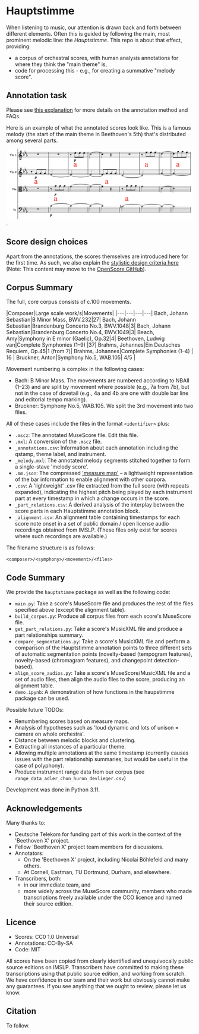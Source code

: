 # Hauptstimme

When listening to music, our attention is drawn back and forth between different elements.
Often this is guided by following the main, most prominent melodic line: the _Hauptstimme_.
This repo is about that effect, providing:
- a corpus of orchestral scores, with human analysis annotations for where they think the "main theme" is,
- code for processing this - e.g., for creating a summative "melody score".


## Annotation task

Please see [this explanation](./annotation.md)
for more details on the annotation method and FAQs.

Here is an example of what the annotated scores look like.
This is a famous melody (the start of the main theme in Beethoven's 5th)
that's distributed among several parts.

![Annotated score extract](extract_example.png).


## Score design choices

Apart from the annotations, the scores themselves are introduced here for the first time.
As such, we also explain the [stylistic design criteria here](./score_design.md)
(Note: This content may move to the [OpenScore GitHub](https://github.com/openscore)).


## Corpus Summary

The full, core corpus consists of c.100 movements.

|Composer|Large scale work/s|Movements|
|---|---|---|---|
Bach, Johann Sebastian|B Minor Mass, BWV.232|27|
Bach, Johann Sebastian|Brandenburg Concerto No.3, BWV.1048|3|
Bach, Johann Sebastian|Brandenburg Concerto No.4, BWV.1049|3|
Beach, Amy|Symphony in E minor (Gaelic), Op.32|4|
Beethoven, Ludwig van|Complete Symphonies (1–9) |37|
Brahms, Johannes|Ein Deutsches Requiem, Op.45|1 (from 7)|
Brahms, Johannes|Complete Symphonies (1–4) | 16 |
Bruckner, Anton|Symphony No.5, WAB.105| 4/5 |

Movement numbering is complex in the following cases:
- Bach: B Minor Mass. The movements are numbered according to NBAII (1–23) and are split by movement where possible (e.g., 7a from 7b), but not in the case of dovetail (e.g., 4a and 4b are one with double bar line and editorial tempo marking).
- Bruckner: Symphony No.5, WAB.105. We split the 3rd movement into two files.

All of these cases include the files in the format `<identifier>` plus:
- `.mscz`: The annotated MuseScore file. Edit this file.
- `.mxl`: A conversion of the `.mscz` file.
- `_annotations.csv`: Information about each annotation including the qstamp, theme label, and instrument.
- `_melody.mxl`: The annotated melody segments stitched together to form a single-stave 'melody score'.
- `.mm.json`: The compressed ['measure map'](https://dl.acm.org/doi/10.1145/3625135.3625136) – a lightweight representation of the bar information to enable alignment with other corpora.
- `.csv`: A 'lightweight' .csv file extracted from the full score (with repeats expanded), indicating the highest pitch being played by each instrument part at every timestamp in which a change occurs in the score.
- `_part_relations.csv`: A derived analysis of the interplay between the score parts in each Hauptstimme annotation block.
- `_alignment.csv`: An alignment table containing timestamps for each score note onset in a set of public domain / open license audio recordings obtained from IMSLP. (These files only exist for scores where such recordings are available.)

The filename structure is as follows:
```
<composer>/<symphony>/<movement>/<files>
```

## Code Summary

We provide the `hauptstimme` package as well as the following code:
- `main.py`: Take a score's MuseScore file and produces the rest of the files specified above (except the alignment table).
- `build_corpus.py`: Produce all corpus files from each score's MuseScore file.
- `get_part_relations.py`: Take a score's MusicXML file and produce a part relationships summary.
- `compare_segmentations.py`: Take a score's MusicXML file and perform a comparison of the Hauptstimme annotation points to three different sets of automatic segmentation points (novelty-based (tempogram features), novelty-based (chromagram features), and changepoint detection-based).
- `align_score_audios.py`: Take a score's MuseScore/MusicXML file and a set of audio files, then align the audio files to the score, producing an alignment table.
- `demo.ipynb`: A demonstration of how functions in the haupstimme package can be used.

Possible future TODOs:
- Renumbering scores based on measure maps.
- Analysis of hypotheses such as 'loud dynamic and lots of unison = camera on whole orchestra'.
- Distance between melodic blocks and clustering.
- Extracting all instances of a particular theme.
- Allowing multiple annotations at the same timestamp (currently causes issues with the part relationship summaries, but would be useful in the case of polyphony).
- Produce instrument range data from our corpus (see `range_data_adler_chon_huron_devlieger.csv`)

Development was done in Python 3.11.

## Acknowledgements

Many thanks to:
- Deutsche Telekom for funding part of this work in the context of the 'Beethoven X' project.
- Fellow 'Beethoven X' project team members for discussions.
- Annotators:
  - On the 'Beethoven X' project, including Nicolai Böhlefeld and many others.
  - At Cornell, Eastman, TU Dortmund, Durham, and elsewhere.
- Transcribers, both:
  - in our immediate team, and 
  - more widely across the MuseScore community, members who made transcriptions freely available under the CCO licence and named their source edition.


## Licence 

- Scores: CC0 1.0 Universal
- Annotations: CC-By-SA
- Code: MIT

All scores have been copied from clearly identified and unequivocally public source editions on IMSLP.
Transcribers have committed to making these transcriptions using that public source edition, and working from scratch.
We have confidence in our team and their work but obviously cannot make any guarantees.
If you see anything that we ought to review, please let us know.


## Citation

To follow.
